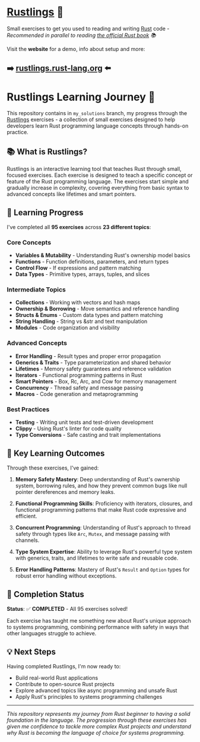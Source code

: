 # [Rustlings](https://rustlings.rust-lang.org) 🦀

Small exercises to get you used to reading and writing [Rust](https://www.rust-lang.org) code - _Recommended in parallel to reading [the official Rust book](https://doc.rust-lang.org/book) 📚️_

Visit the **website** for a demo, info about setup and more:

## ➡️ [rustlings.rust-lang.org](https://rustlings.rust-lang.org) ⬅️


# Rustlings Learning Journey 🦀

This repository contains in `my_solutions` branch, my  progress through the [Rustlings](https://github.com/rust-lang/rustlings) exercises - a collection of small exercises designed to help developers learn Rust programming language concepts through hands-on practice.

## 📚 What is Rustlings?

Rustlings is an interactive learning tool that teaches Rust through small, focused exercises. Each exercise is designed to teach a specific concept or feature of the Rust programming language. The exercises start simple and gradually increase in complexity, covering everything from basic syntax to advanced concepts like lifetimes and smart pointers.

## 🎯 Learning Progress

I've completed all **95 exercises** across **23 different topics**:

### Core Concepts
- **Variables & Mutability** - Understanding Rust's ownership model basics
- **Functions** - Function definitions, parameters, and return types
- **Control Flow** - If expressions and pattern matching
- **Data Types** - Primitive types, arrays, tuples, and slices

### Intermediate Topics
- **Collections** - Working with vectors and hash maps
- **Ownership & Borrowing** - Move semantics and reference handling
- **Structs & Enums** - Custom data types and pattern matching
- **String Handling** - String vs &str and text manipulation
- **Modules** - Code organization and visibility

### Advanced Concepts
- **Error Handling** - Result types and proper error propagation
- **Generics & Traits** - Type parameterization and shared behavior
- **Lifetimes** - Memory safety guarantees and reference validation
- **Iterators** - Functional programming patterns in Rust
- **Smart Pointers** - Box, Rc, Arc, and Cow for memory management
- **Concurrency** - Thread safety and message passing
- **Macros** - Code generation and metaprogramming

### Best Practices
- **Testing** - Writing unit tests and test-driven development
- **Clippy** - Using Rust's linter for code quality
- **Type Conversions** - Safe casting and trait implementations

## 🚀 Key Learning Outcomes

Through these exercises, I've gained:

1. **Memory Safety Mastery**: Deep understanding of Rust's ownership system, borrowing rules, and how they prevent common bugs like null pointer dereferences and memory leaks.

2. **Functional Programming Skills**: Proficiency with iterators, closures, and functional programming patterns that make Rust code expressive and efficient.

3. **Concurrent Programming**: Understanding of Rust's approach to thread safety through types like `Arc`, `Mutex`, and message passing with channels.

4. **Type System Expertise**: Ability to leverage Rust's powerful type system with generics, traits, and lifetimes to write safe and reusable code.

5. **Error Handling Patterns**: Mastery of Rust's `Result` and `Option` types for robust error handling without exceptions.

## 🎉 Completion Status

**Status**: ✅ **COMPLETED** - All 95 exercises solved!

Each exercise has taught me something new about Rust's unique approach to systems programming, combining performance with safety in ways that other languages struggle to achieve.

## 💡 Next Steps

Having completed Rustlings, I'm now ready to:
- Build real-world Rust applications
- Contribute to open-source Rust projects
- Explore advanced topics like async programming and unsafe Rust
- Apply Rust's principles to systems programming challenges

---

*This repository represents my journey from Rust beginner to having a solid foundation in the language. The progression through these exercises has given me confidence to tackle more complex Rust projects and understand why Rust is becoming the language of choice for systems programming.*

